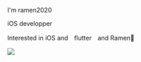 
<p>I'm ramen2020</p>
<p>iOS developper</p>
<p>Interested in iOS and　flutter　and Ramen🍜</p>
  
<a href="https://github.com/anuraghazra/github-readme-stats">
  <img align="center" src="https://github-readme-stats.vercel.app/api?username=ramen2020&count_private=true&show_icons=true&theme=great-gatsby" />
</a>
